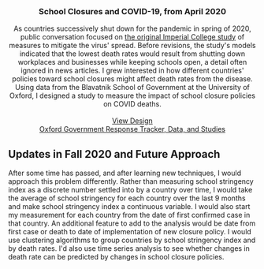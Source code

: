 <br />
<p align="center">
  <h3 align="center">School Closures and COVID-19, from April 2020</h3>

  <p align="center">
    As countries successively shut down for the pandemic in spring of 2020, public conversation focused on <a href="https://www.imperial.ac.uk/media/imperial-college/medicine/sph/ide/gida-fellowships/Imperial-College-COVID19-NPI-modelling-16-03-2020.pdf">the original Imperial College study</a> of measures to mitigate the virus' spread.  Before revisions, the study's models indicated that the lowest death rates would result from shutting down workplaces and businesses while keeping schools open, a detail often ignored in news articles.  I grew interested in how different countries' policies toward school closures might affect death rates from the disease.  Using data from the Blavatnik School of Government at the University of Oxford, I designed a study to measure the impact of school closure policies on COVID deaths.
    <br />
    <br />
    <a href="https://docs.google.com/document/d/1GCg7KxJ0ykM-ZQAFoYYqEIT3WGHLrKYY_jMCU_BQrGw/edit?usp=sharing">View Design</a>
    <br />
    <a href="https://covidtracker.bsg.ox.ac.uk/">Oxford Government Response Tracker, Data, and Studies</a>
  </p>
</p>

## Updates in Fall 2020 and Future Approach

After some time has passed, and after learning new techniques, I would approach this problem differently.  Rather than measuring school stringency index as a discrete number settled into by a country over time, I would take the average of school stringency for each country over the last 9 months and make school stringency index a continuous variable.  I would also start my measurement for each country from the date of first confirmed case in that country.  An additional feature to add to the analysis would be date from first case or death to date of implementation of new closure policy.  I would use clustering algorithms to group countries by school stringency index and by death rates.  I'd also use time series analysis to see whether changes in death rate can be predicted by changes in school closure policies.
